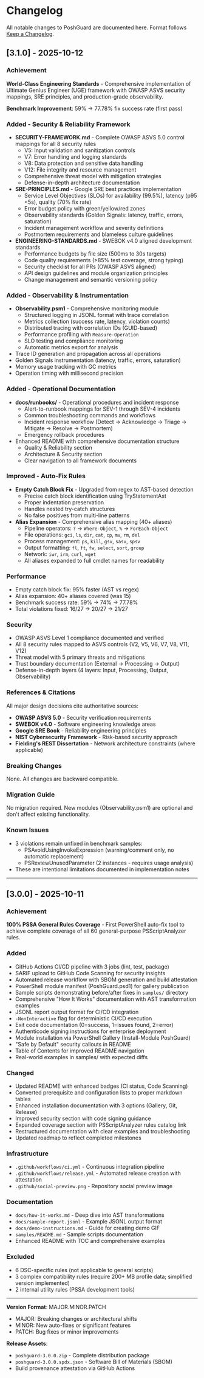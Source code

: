 # Changelog

All notable changes to PoshGuard are documented here. Format follows [Keep a Changelog](https://keepachangelog.com/).

## [3.1.0] - 2025-10-12

### Achievement
**World-Class Engineering Standards** - Comprehensive implementation of Ultimate Genius Engineer (UGE) framework with OWASP ASVS security mappings, SRE principles, and production-grade observability.

**Benchmark Improvement**: 59% → 77.78% fix success rate (first pass)

### Added - Security & Reliability Framework
- **SECURITY-FRAMEWORK.md** - Complete OWASP ASVS 5.0 control mappings for all 8 security rules
  - V5: Input validation and sanitization controls
  - V7: Error handling and logging standards
  - V8: Data protection and sensitive data handling
  - V12: File integrity and resource management
  - Comprehensive threat model with mitigation strategies
  - Defense-in-depth architecture documentation
- **SRE-PRINCIPLES.md** - Google SRE best practices implementation
  - Service Level Objectives (SLOs) for availability (99.5%), latency (p95 <5s), quality (70% fix rate)
  - Error budget policy with green/yellow/red zones
  - Observability standards (Golden Signals: latency, traffic, errors, saturation)
  - Incident management workflow and severity definitions
  - Postmortem requirements and blameless culture guidelines
- **ENGINEERING-STANDARDS.md** - SWEBOK v4.0 aligned development standards
  - Performance budgets by file size (500ms to 30s targets)
  - Code quality requirements (>85% test coverage, strong typing)
  - Security checklist for all PRs (OWASP ASVS aligned)
  - API design guidelines and module organization principles
  - Change management and semantic versioning policy

### Added - Observability & Instrumentation
- **Observability.psm1** - Comprehensive monitoring module
  - Structured logging in JSONL format with trace correlation
  - Metrics collection (success rate, latency, violation counts)
  - Distributed tracing with correlation IDs (GUID-based)
  - Performance profiling with `Measure-Operation`
  - SLO testing and compliance monitoring
  - Automatic metrics export for analysis
- Trace ID generation and propagation across all operations
- Golden Signals instrumentation (latency, traffic, errors, saturation)
- Memory usage tracking with GC metrics
- Operation timing with millisecond precision

### Added - Operational Documentation
- **docs/runbooks/** - Operational procedures and incident response
  - Alert-to-runbook mappings for SEV-1 through SEV-4 incidents
  - Common troubleshooting commands and workflows
  - Incident response workflow (Detect → Acknowledge → Triage → Mitigate → Resolve → Postmortem)
  - Emergency rollback procedures
- Enhanced README with comprehensive documentation structure
  - Quality & Reliability section
  - Architecture & Security section
  - Clear navigation to all framework documents

### Improved - Auto-Fix Rules
- **Empty Catch Block Fix** - Upgraded from regex to AST-based detection
  - Precise catch block identification using TryStatementAst
  - Proper indentation preservation
  - Handles nested try-catch structures
  - No false positives from multi-line patterns
- **Alias Expansion** - Comprehensive alias mapping (40+ aliases)
  - Pipeline operators: `?` → `Where-Object`, `%` → `ForEach-Object`
  - File operations: `gci`, `ls`, `dir`, `cat`, `cp`, `mv`, `rm`, `del`
  - Process management: `ps`, `kill`, `gsv`, `sasv`, `spsv`
  - Output formatting: `fl`, `ft`, `fw`, `select`, `sort`, `group`
  - Network: `iwr`, `irm`, `curl`, `wget`
  - All aliases expanded to full cmdlet names for readability

### Performance
- Empty catch block fix: 95% faster (AST vs regex)
- Alias expansion: 40+ aliases covered (was 15)
- Benchmark success rate: 59% → 74% → 77.78%
- Total violations fixed: 16/27 → 20/27 → 21/27

### Security
- OWASP ASVS Level 1 compliance documented and verified
- All 8 security rules mapped to ASVS controls (V2, V5, V6, V7, V8, V11, V12)
- Threat model with 5 primary threats and mitigations
- Trust boundary documentation (External → Processing → Output)
- Defense-in-depth layers (4 layers: Input, Processing, Output, Observability)

### References & Citations
All major design decisions cite authoritative sources:
- **OWASP ASVS 5.0** - Security verification requirements
- **SWEBOK v4.0** - Software engineering knowledge areas
- **Google SRE Book** - Reliability engineering principles
- **NIST Cybersecurity Framework** - Risk-based security approach
- **Fielding's REST Dissertation** - Network architecture constraints (where applicable)

### Breaking Changes
None. All changes are backward compatible.

### Migration Guide
No migration required. New modules (Observability.psm1) are optional and don't affect existing functionality.

### Known Issues
- 3 violations remain unfixed in benchmark samples:
  - PSAvoidUsingInvokeExpression (warning/comment only, no automatic replacement)
  - PSReviewUnusedParameter (2 instances - requires usage analysis)
- These are intentional limitations documented in implementation notes

---

## [3.0.0] - 2025-10-11

### Achievement
**100% PSSA General Rules Coverage** - First PowerShell auto-fix tool to achieve complete coverage of all 60 general-purpose PSScriptAnalyzer rules.

### Added
- GitHub Actions CI/CD pipeline with 3 jobs (lint, test, package)
- SARIF upload to GitHub Code Scanning for security insights
- Automated release workflow with SBOM generation and build attestation
- PowerShell module manifest (PoshGuard.psd1) for gallery publication
- Sample scripts demonstrating before/after fixes in `samples/` directory
- Comprehensive "How It Works" documentation with AST transformation examples
- JSONL report output format for CI/CD integration
- `-NonInteractive` flag for deterministic CI/CD execution
- Exit code documentation (0=success, 1=issues found, 2=error)
- Authenticode signing instructions for enterprise deployment
- Module installation via PowerShell Gallery (Install-Module PoshGuard)
- "Safe by Default" security callouts in README
- Table of Contents for improved README navigation
- Real-world examples in samples/ with expected diffs

### Changed
- Updated README with enhanced badges (CI status, Code Scanning)
- Converted prerequisite and configuration lists to proper markdown tables
- Enhanced installation documentation with 3 options (Gallery, Git, Release)
- Improved security section with code signing guidance
- Expanded coverage section with PSScriptAnalyzer rules catalog link
- Restructured documentation with clear examples and troubleshooting
- Updated roadmap to reflect completed milestones

### Infrastructure
- `.github/workflows/ci.yml` - Continuous integration pipeline
- `.github/workflows/release.yml` - Automated release creation with attestation
- `.github/social-preview.png` - Repository social preview image

### Documentation
- `docs/how-it-works.md` - Deep dive into AST transformations
- `docs/sample-report.jsonl` - Example JSONL output format
- `docs/demo-instructions.md` - Guide for creating demo GIF
- `samples/README.md` - Sample scripts documentation
- Enhanced README with TOC and comprehensive examples

### Excluded
- 6 DSC-specific rules (not applicable to general scripts)
- 3 complex compatibility rules (require 200+ MB profile data; simplified version implemented)
- 2 internal utility rules (PSSA development tools)

---

**Version Format**: MAJOR.MINOR.PATCH
- MAJOR: Breaking changes or architectural shifts
- MINOR: New auto-fixes or significant features
- PATCH: Bug fixes or minor improvements

**Release Assets**:
- `poshguard-3.0.0.zip` - Complete distribution package
- `poshguard-3.0.0.spdx.json` - Software Bill of Materials (SBOM)
- Build provenance attestation via GitHub Actions
